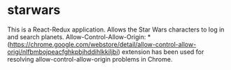 # starwars
This is a React-Redux application.
Allows the Star Wars characters to log in and search planets.
Allow-Control-Allow-Origin: * (https://chrome.google.com/webstore/detail/allow-control-allow-origi/nlfbmbojpeacfghkpbjhddihlkkiljbi) extension has been used for resolving allow-control-allow-origin problems in Chrome.
